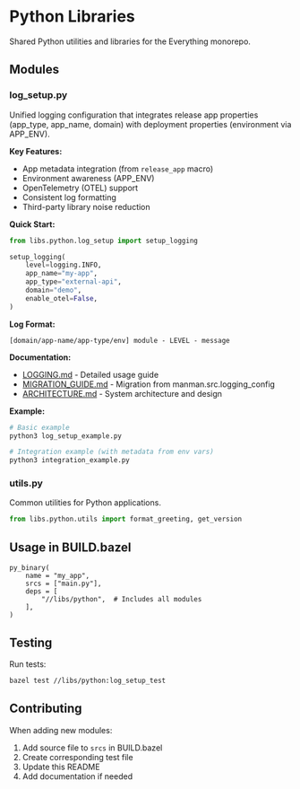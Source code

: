 # Python Libraries

Shared Python utilities and libraries for the Everything monorepo.

## Modules

### log_setup.py

Unified logging configuration that integrates release app properties (app_type, app_name, domain) with deployment properties (environment via APP_ENV).

**Key Features:**
- App metadata integration (from `release_app` macro)
- Environment awareness (APP_ENV)
- OpenTelemetry (OTEL) support
- Consistent log formatting
- Third-party library noise reduction

**Quick Start:**
```python
from libs.python.log_setup import setup_logging

setup_logging(
    level=logging.INFO,
    app_name="my-app",
    app_type="external-api",
    domain="demo",
    enable_otel=False,
)
```

**Log Format:**
```
[domain/app-name/app-type/env] module - LEVEL - message
```

**Documentation:**
- [LOGGING.md](LOGGING.md) - Detailed usage guide
- [MIGRATION_GUIDE.md](MIGRATION_GUIDE.md) - Migration from manman.src.logging_config
- [ARCHITECTURE.md](ARCHITECTURE.md) - System architecture and design

**Example:**
```bash
# Basic example
python3 log_setup_example.py

# Integration example (with metadata from env vars)
python3 integration_example.py
```

### utils.py

Common utilities for Python applications.

```python
from libs.python.utils import format_greeting, get_version
```

## Usage in BUILD.bazel

```starlark
py_binary(
    name = "my_app",
    srcs = ["main.py"],
    deps = [
        "//libs/python",  # Includes all modules
    ],
)
```

## Testing

Run tests:
```bash
bazel test //libs/python:log_setup_test
```

## Contributing

When adding new modules:

1. Add source file to `srcs` in BUILD.bazel
2. Create corresponding test file
3. Update this README
4. Add documentation if needed

